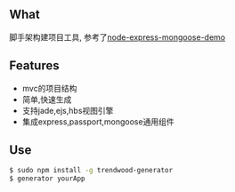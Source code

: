 ## What

脚手架构建项目工具, 参考了[node-express-mongoose-demo](https://github.com/madhums/node-express-mongoose-demo.git)

## Features

* mvc的项目结构
* 简单,快速生成
* 支持jade,ejs,hbs视图引擎
* 集成express,passport,mongoose通用组件

## Use

```sh
$ sudo npm install -g trendwood-generator
$ generator yourApp
```